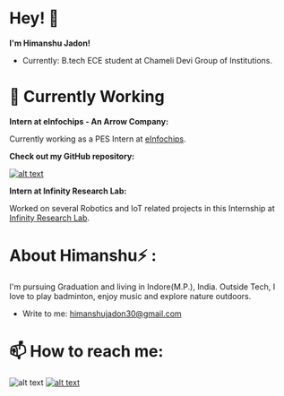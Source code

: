  Hey! 👋
===========
**I'm Himanshu Jadon!**

- Currently: B.tech ECE student at Chameli Devi Group of Institutions.

🔭 Currently Working
===========
**Intern at eInfochips - An Arrow Company:**

Currently working as a PES Intern at [eInfochips](https://www.einfochips.com/). 

**Check out my GitHub repository:**

[![alt text](https://user-images.githubusercontent.com/96410955/147039841-66cb3b83-15cd-43d3-ad9d-4643a8986778.png "30DaysofPython")](https://github.com/himanshu-957/30DaysofPython)

**Intern at Infinity Research Lab:**

Worked on several Robotics and IoT related projects in this Internship at [Infinity Research Lab](https://infinityresearchlab.com/).

About Himanshu⚡ :
================

I'm pursuing Graduation and living in Indore(M.P.), India. Outside Tech, I love to play badminton, enjoy music and explore nature outdoors.
- Write to me: himanshujadon30@gmail.com

📫 How to reach me:
==================
![alt text](https://user-images.githubusercontent.com/96410955/147101374-cc77a8ec-afee-4389-9866-fd1278056dc9.png "Gmail")
[![alt text](https://user-images.githubusercontent.com/96410955/147101964-30bea307-9f2f-476d-b9db-3578449df79b.png "Linkedin")](https://www.linkedin.com/in/himanshu-jadon-19674019b/)

<!--
**himanshu-957/himanshu-957** is a ✨ _special_ ✨ repository because its `README.md` (this file) appears on your GitHub profile.

Here are some ideas to get you started:

- 🔭 I’m currently working on ...
- 🌱 I’m currently learning python and Robotics
- 👯 I’m looking to collaborate on ...
- 🤔 I’m looking for help with ...
- 💬 Ask me about ...
- 📫 How to reach me: himanshujadon30@gmail.com
- 😄 Pronouns: ...
- ⚡ Fun fact: ...
-->
